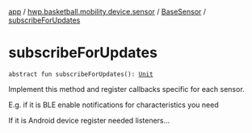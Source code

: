 [app](../../index.md) / [hwp.basketball.mobility.device.sensor](../index.md) / [BaseSensor](index.md) / [subscribeForUpdates](.)

# subscribeForUpdates

`abstract fun subscribeForUpdates(): `[`Unit`](https://kotlinlang.org/api/latest/jvm/stdlib/kotlin/-unit/index.html)

Implement this method and register callbacks specific for each sensor.

E.g. if it is BLE enable notifications for characteristics you need

If it is Android device register needed listeners...

